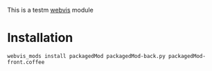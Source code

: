This is a testm [webvis](http://webvis.dev) module

# Installation

`webvis_mods install packagedMod packagedMod-back.py packagedMod-front.coffee`
